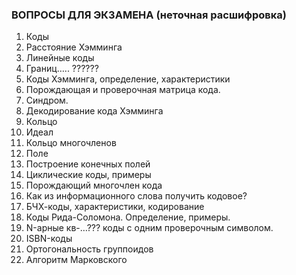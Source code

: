 ### ВОПРОСЫ ДЛЯ ЭКЗАМЕНА (неточная расшифровка)
1. Коды
1. Расстояние Хэмминга
1. Линейные коды
1. Границ….. ??????
1. Коды Хэмминга, определение, характеристики
1. Порождающая и проверочная матрица кода.
1. Синдром.
1. Декодирование кода Хэмминга
1. Кольцо
1. Идеал
1. Кольцо многочленов
1. Поле
1. Построение конечных полей
1. Циклические коды, примеры
1. Порождающий многочлен кода
1. Как из информационного слова получить кодовое?
1. БЧХ-коды, характеристики, кодирование
1. Коды Рида-Соломона. Определение, примеры.
1. N-арные кв-…??? коды с одним проверочным символом.
1. ISBN-коды
1. Ортогональность группоидов
1. Алгоритм Марковского
